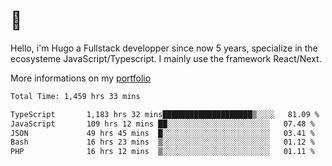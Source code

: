 # 👋 

Hello, i'm Hugo a Fullstack developper since now 5 years, specialize in the ecosysteme JavaScript/Typescript. I mainly use the framework React/Next.

More informations on my [portfolio](https://hcampos.fr)

<!--START_SECTION:waka-->

```txt
Total Time: 1,459 hrs 33 mins

TypeScript       1,183 hrs 32 mins████████████████████▒░░░░   81.09 %
JavaScript       109 hrs 12 mins ██░░░░░░░░░░░░░░░░░░░░░░░   07.48 %
JSON             49 hrs 45 mins  █░░░░░░░░░░░░░░░░░░░░░░░░   03.41 %
Bash             16 hrs 23 mins  ▒░░░░░░░░░░░░░░░░░░░░░░░░   01.12 %
PHP              16 hrs 12 mins  ▒░░░░░░░░░░░░░░░░░░░░░░░░   01.11 %
```

<!--END_SECTION:waka-->
